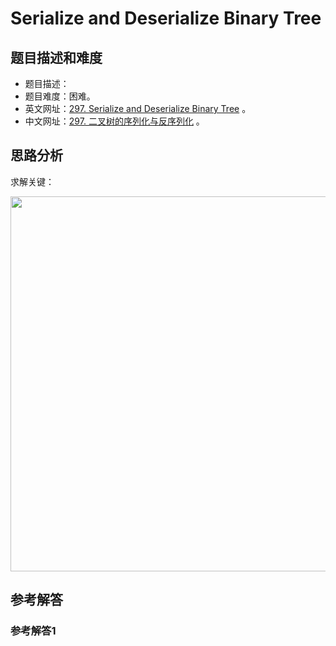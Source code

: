 # Serialize and Deserialize Binary Tree

## 题目描述和难度
+ 题目描述：
+ 题目难度：困难。
+ 英文网址：[297. Serialize and Deserialize Binary Tree](https://leetcode.com/problems/serialize-and-deserialize-binary-tree/description/)  。
+ 中文网址：[297. 二叉树的序列化与反序列化](https://leetcode-cn.com/problems/serialize-and-deserialize-binary-tree/description/)  。
## 思路分析
求解关键：

<img src="https://liweiwei1419.github.io/images/leetcode-solution/" width="600">

## 参考解答
### 参考解答1

```java

```